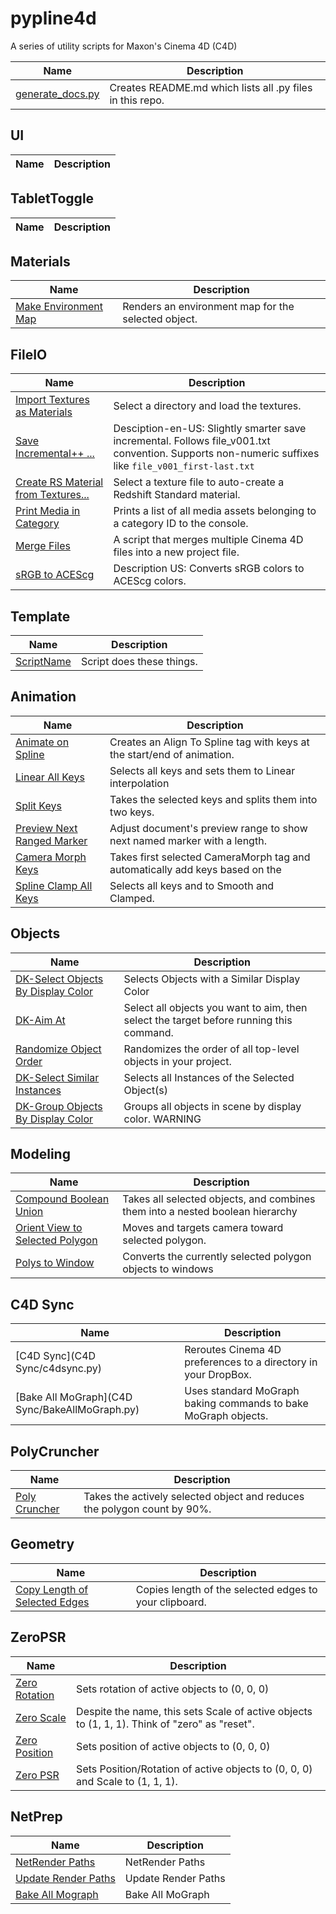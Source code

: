 # pypline4d

A series of utility scripts for Maxon's Cinema 4D (C4D)

| Name | Description |
|------|-------------|
| [generate_docs.py](generate_readme.py) | Creates README.md which lists all .py files in this repo. |

## UI

| Name | Description |
|------|-------------|

## TabletToggle

| Name | Description |
|------|-------------|

## Materials

| Name | Description |
|------|-------------|
| [Make Environment Map](Materials/MakeEnvironmentMap.py) | Renders an environment map for the selected object. |

## FileIO

| Name | Description |
|------|-------------|
| [Import Textures as Materials](FileIO/ImportTexturesAsMaterials.py) | Select a directory and load the textures. |
| [Save Incremental++ ...](FileIO/save-incremental.py) | Desciption-en-US: Slightly smarter save incremental. Follows file_v001.txt convention. Supports non-numeric suffixes like `file_v001_first-last.txt` |
| [Create RS Material from Textures...](FileIO/CreateRSMaterialFromTextures.py) | Select a texture file to auto-create a Redshift Standard material. |
| [Print Media in Category](FileIO/PrintMediaAssetsInCategory.py) | Prints a list of all media assets belonging to a category ID to the console. |
| [Merge Files](FileIO/merge-files-in-directory.py) | A script that merges multiple Cinema 4D files into a new project file. |
| [sRGB to ACEScg](FileIO/srgb-ase-to-acescg-c4d-palette.py) | Description US: Converts sRGB colors to ACEScg colors. |

## Template

| Name | Description |
|------|-------------|
| [ScriptName](Template/c4d_script_template.py) | Script does these things. |

## Animation

| Name | Description |
|------|-------------|
| [Animate on Spline](Animation/AnimateOnSpline.py) | Creates an Align To Spline tag with keys at the start/end of animation. |
| [Linear All Keys](Animation/LinearAllKeys.py) | Selects all keys and sets them to Linear interpolation |
| [Split Keys](Animation/SplitKeys.py) | Takes the selected keys and splits them into two keys. |
| [Preview Next Ranged Marker](Animation/NextRangedMarker.py) | Adjust document's preview range to show next named marker with a length. |
| [Camera Morph Keys](Animation/CameraMorphKeys.py) | Takes first selected CameraMorph tag and automatically add keys based on the |
| [Spline Clamp All Keys](Animation/SplineClampAllKeys.py) | Selects all keys and to Smooth and Clamped. |

## Objects

| Name | Description |
|------|-------------|
| [DK-Select Objects By Display Color](Objects/SelectByDisplayColor.py) | Selects Objects with a Similar Display Color |
| [DK-Aim At](Objects/AimAt.py) | Select all objects you want to aim, then select the target before running this command. |
| [Randomize Object Order](Objects/randomize-object-order.py) | Randomizes the order of all top-level objects in your project. |
| [DK-Select Similar Instances](Objects/SelectSimilarInstances.py) | Selects all Instances of the Selected Object(s) |
| [DK-Group Objects By Display Color](Objects/GroupByColor.py) | Groups all objects in scene by display color. WARNING |

## Modeling

| Name | Description |
|------|-------------|
| [Compound Boolean Union](Modeling/CompoundBooleUnion.py) | Takes all selected objects, and combines them into a nested boolean hierarchy |
| [Orient View to Selected Polygon](Modeling/OrientViewToSelectedPolygon.py) | Moves and targets camera toward selected polygon. |
| [Polys to Window](Modeling/PolyToWindow.py) | Converts the currently selected polygon objects to windows |

## C4D Sync

| Name | Description |
|------|-------------|
| [C4D Sync](C4D Sync/c4dsync.py) | Reroutes Cinema 4D preferences to a directory in your DropBox. |
| [Bake All MoGraph](C4D Sync/BakeAllMoGraph.py) | Uses standard MoGraph baking commands to bake MoGraph objects. |

## PolyCruncher

| Name | Description |
|------|-------------|
| [Poly Cruncher](PolyCruncher/PolyCruncher.py) | Takes the actively selected object and reduces the polygon count by 90%. |

## Geometry

| Name | Description |
|------|-------------|
| [Copy Length of Selected Edges](Geometry/print-edge-lengths.py) | Copies length of the selected edges to your clipboard. |

## ZeroPSR

| Name | Description |
|------|-------------|
| [Zero Rotation](ZeroPSR/ZeroRotation.py) | Sets rotation of active objects to (0, 0, 0) |
| [Zero Scale](ZeroPSR/ZeroScale.py) | Despite the name, this sets Scale of active objects to (1, 1, 1). Think of "zero" as "reset". |
| [Zero Position](ZeroPSR/ZeroPosition.py) | Sets position of active objects to (0, 0, 0) |
| [Zero PSR](ZeroPSR/ZeroPSR.py) | Sets Position/Rotation of active objects to (0, 0, 0) and Scale to (1, 1, 1). |

## NetPrep

| Name | Description |
|------|-------------|
| [NetRender Paths](NetPrep/NetRenderPaths.py) | NetRender Paths |
| [Update Render Paths](NetPrep/UpdateRenderPaths.py) | Update Render Paths |
| [Bake All Mograph](NetPrep/BakeAllMoGraph.py) | Bake All MoGraph |

